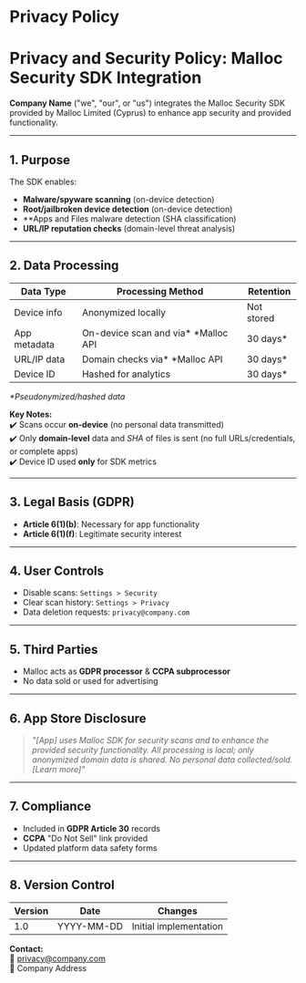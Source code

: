 # Privacy Policy

# Privacy and Security Policy: Malloc Security SDK Integration

**Company Name** ("we", "our", or "us") integrates the Malloc Security SDK provided by Malloc Limited (Cyprus) to enhance app security and provided functionality.

---

## 1. Purpose
The SDK enables:
- **Malware/spyware scanning** (on-device detection)
- **Root/jailbroken device detection** (on-device detection)
- **Apps and Files malware detection (SHA classification)
- **URL/IP reputation checks** (domain-level threat analysis)

---

## 2. Data Processing

| Data Type          | Processing Method                   | Retention       |  
|--------------------|-------------------------------------|-----------------|  
| Device info        | Anonymized locally                  | Not stored      |  
| App metadata       | On-device scan and via* *Malloc API | 30 days*       |  
| URL/IP data        | Domain checks via* *Malloc API      | 30 days*        |  
| Device ID          | Hashed for analytics                | 30 days*        |  

*\*Pseudonymized/hashed data*

**Key Notes:**  
✔️ Scans occur **on-device** (no personal data transmitted)  
✔️ Only **domain-level** data and *SHA* of files is sent (no full URLs/credentials, or complete apps)  
✔️ Device ID used **only** for SDK metrics

---

## 3. Legal Basis (GDPR)
- **Article 6(1)(b)**: Necessary for app functionality
- **Article 6(1)(f)**: Legitimate security interest

---

## 4. User Controls
- Disable scans: `Settings > Security`
- Clear scan history: `Settings > Privacy`
- Data deletion requests: `privacy@company.com`

---

## 5. Third Parties
- Malloc acts as **GDPR processor** & **CCPA subprocessor**
- No data sold or used for advertising

---

## 6. App Store Disclosure
> *"[App] uses Malloc SDK for security scans and to enhance the provided security functionality. All processing is local; only anonymized domain data is shared. No personal data collected/sold. [Learn more]"*

---

## 7. Compliance
- Included in **GDPR Article 30** records
- **CCPA** "Do Not Sell" link provided
- Updated platform data safety forms

---

## 8. Version Control
| Version | Date       | Changes               |  
|---------|------------|-----------------------|  
| 1.0     | YYYY-MM-DD | Initial implementation|  

**Contact:**  
📧 privacy@company.com  
🏢 Company Address  